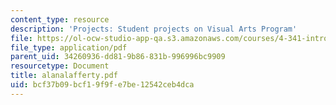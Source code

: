 ```yaml
---
content_type: resource
description: 'Projects: Student projects on Visual Arts Program'
file: https://ol-ocw-studio-app-qa.s3.amazonaws.com/courses/4-341-introduction-to-photography-fall-2002/bcf37b09bcf19f9fe7be12542ceb4dca_alanalafferty.pdf
file_type: application/pdf
parent_uid: 34260936-dd81-9b86-831b-996996bc9909
resourcetype: Document
title: alanalafferty.pdf
uid: bcf37b09-bcf1-9f9f-e7be-12542ceb4dca
---
```

